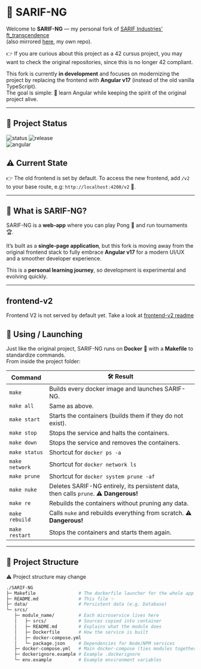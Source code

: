 # 🚀 SARIF-NG

Welcome to **SARIF-NG** — my personal fork of [SARIF Industries' ft_transcendence](https://github.com/fclivaz42/ft_transcendance)  
(also mirrored [here](https://github.com/RPDJF/42-transcendance), my own repo).

👉 If you are curious about this project as a 42 cursus project, you may want to check the original repositories, since this is no longer 42 compliant.

This fork is currently **in development** and focuses on modernizing the project by replacing the frontend with **Angular v17** (instead of the old vanilla TypeScript).  
The goal is simple: 🎯 learn Angular while keeping the spirit of the original project alive.

---

## 📌 Project Status

![status](https://img.shields.io/badge/status-in%20development-orange?style=for-the-badge&logo=angular) ![release](https://img.shields.io/badge/release-none%20yet-lightgrey?style=for-the-badge&logo=github)  
![angular](https://img.shields.io/badge/frontend-angular%20v17-red?style=for-the-badge&logo=angular)

## ⚠️ Current State

👉 The old frontend is set by default. To access the new frontend, add `/v2` to your base route, e.g: `http://localhost:4200/v2` 🚀.

---

## 🧭 What is SARIF-NG?

SARIF-NG is a **web-app** where you can play Pong 🏓 and run tournaments 🏆.

It’s built as a **single-page application**, but this fork is moving away from the original frontend stack to fully embrace **Angular v17** for a modern UI/UX and a smoother developer experience.

This is a **personal learning journey**, so development is experimental and evolving quickly.

---

## frontend-v2

Frontend V2 is not served by default yet.
Take a look at [frontend-v2 readme](./srcs/frontend-v2/README.md)

## 🔧 Using / Launching

Just like the original project, SARIF-NG runs on **Docker** 🐳 with a **Makefile** to standardize commands.  
From inside the project folder:

| Command        | 🛠️ Result                                                                             |
| -------------- | ------------------------------------------------------------------------------------- |
| `make`         | Builds every docker image and launches SARIF-NG.                                      |
| `make all`     | Same as above.                                                                        |
| `make start`   | Starts the containers (builds them if they do not exist).                             |
| `make stop`    | Stops the service and halts the containers.                                           |
| `make down`    | Stops the service and removes the containers.                                         |
| `make status`  | Shortcut for `docker ps -a`                                                           |
| `make network` | Shortcut for `docker network ls`                                                      |
| `make prune`   | Shortcut for `docker system prune -af`                                                |
| `make nuke`    | Deletes SARIF-NG entirely, its persistent data, then calls `prune`. ⚠️ **Dangerous!** |
| `make re`      | Rebuilds the containers without pruning any data.                                     |
| `make rebuild` | Calls `nuke` and rebuilds everything from scratch. ⚠️ **Dangerous!**                  |
| `make restart` | Stops the containers and starts them again.                                           |

---

## 📂 Project Structure

⚠️ Project structure may change

```bash
./SARIF-NG
├─ Makefile                # The dockerfile launcher for the whole app
├─ README.md               # This file ✨
├─ data/                   # Persistent data (e.g. Database)
└─ srcs/
   ├─ module_name/         # Each microservice lives here
   │   ├─ srcs/            # Sources copied into container
   │   ├─ README.md        # Explains what the module does
   │   ├─ Dockerfile       # How the service is built
   │   ├─ docker-compose.yml
   │   └─ package.json     # Dependencies for Node/NPM services
   ├─ docker-compose.yml   # Main docker-compose (ties modules together)
   ├─ dockerignore.example # Example .dockerignore
   └─ env.example          # Example environment variables
```
